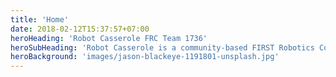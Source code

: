 ```yaml
---
title: 'Home'
date: 2018-02-12T15:37:57+07:00
heroHeading: 'Robot Casserole FRC Team 1736'
heroSubHeading: 'Robot Casserole is a community-based FIRST Robotics Competition team serving the Peoria, IL area.'
heroBackground: 'images/jason-blackeye-1191801-unsplash.jpg'
---
```

